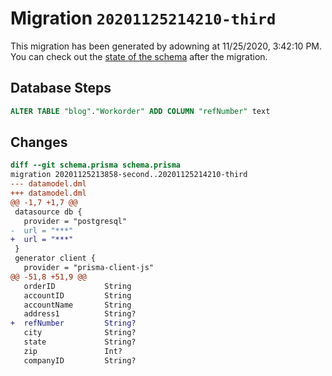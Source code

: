 # Migration `20201125214210-third`

This migration has been generated by adowning at 11/25/2020, 3:42:10 PM.
You can check out the [state of the schema](./schema.prisma) after the migration.

## Database Steps

```sql
ALTER TABLE "blog"."Workorder" ADD COLUMN "refNumber" text   
```

## Changes

```diff
diff --git schema.prisma schema.prisma
migration 20201125213858-second..20201125214210-third
--- datamodel.dml
+++ datamodel.dml
@@ -1,7 +1,7 @@
 datasource db {
   provider = "postgresql"
-  url = "***"
+  url = "***"
 }
 generator client {
   provider = "prisma-client-js"
@@ -51,8 +51,9 @@
   orderID           String
   accountID         String
   accountName       String
   address1          String?
+  refNumber         String?
   city              String?
   state             String?
   zip               Int?
   companyID         String?
```


